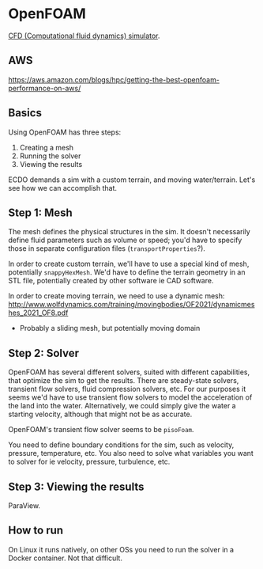 # OpenFOAM

[CFD (Computational fluid dynamics) simulator](https://www.openfoam.com/).

## AWS

https://aws.amazon.com/blogs/hpc/getting-the-best-openfoam-performance-on-aws/

## Basics

Using OpenFOAM has three steps:
1. Creating a mesh
2. Running the solver
3. Viewing the results

ECDO demands a sim with a custom terrain, and moving water/terrain. Let's see how we can accomplish that.

## Step 1: Mesh

The mesh defines the physical structures in the sim. It doesn't necessarily define fluid parameters such as volume or speed; you'd have to specify those in separate configuration files (`transportProperties`?).

In order to create custom terrain, we'll have to use a special kind of mesh, potentially `snappyHexMesh`. We'd have to define the terrain geometry in an STL file, potentially created by other software ie CAD software.

In order to create moving terrain, we need to use a dynamic mesh: http://www.wolfdynamics.com/training/movingbodies/OF2021/dynamicmeshes_2021_OF8.pdf
- Probably a sliding mesh, but potentially moving domain

## Step 2: Solver

OpenFOAM has several different solvers, suited with different capabilities, that optimize the sim to get the results. There are steady-state solvers, transient flow solvers, fluid compression solvers, etc. For our purposes it seems we'd have to use transient flow solvers to model the acceleration of the land into the water. Alternatively, we could simply give the water a starting velocity, although that might not be as accurate.

OpenFOAM's transient flow solver seems to be `pisoFoam`.

You need to define boundary conditions for the sim, such as velocity, pressure, temperature, etc. You also need to solve what variables you want to solver for ie velocity, pressure, turbulence, etc.

## Step 3: Viewing the results

ParaView.

## How to run

On Linux it runs natively, on other OSs you need to run the solver in a Docker container. Not that difficult.

